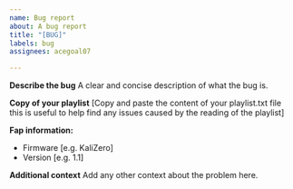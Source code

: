 ```yaml
---
name: Bug report
about: A bug report
title: "[BUG]"
labels: bug
assignees: acegoal07

---
```


**Describe the bug**
A clear and concise description of what the bug is.

**Copy of your playlist**
[Copy and paste the content of your playlist.txt file this is useful to help find any issues caused by the reading of the playlist]

**Fap information:**
 - Firmware [e.g. KaliZero]
 - Version [e.g. 1.1]

**Additional context**
Add any other context about the problem here.
